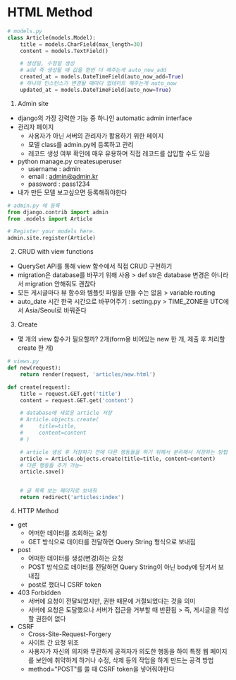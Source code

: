 # HTML Method
```python
# models.py
class Article(models.Model):
    title = models.CharField(max_length=30)
    content = models.TextField()

    # 생성일, 수정일 생성
    # add 즉 생성될 때 값을 한번 더 해주는게 auto_now_add
    created_at = models.DateTimeField(auto_now_add=True)
    # 하나의 인스턴스가 변경될 때마다 업데이트 해주는게 auto_now
    updated_at = models.DateTimeField(auto_now=True)
```

1. Admin site
- django의 가장 강력한 기능 중 하나인 automatic admin interface
- 관리자 페이지
  - 사용자가 아닌 서버의 관리자가 활용하기 위한 페이지
  - 모델 class를 admin.py에 등록하고 관리
  - 레코드 생성 여부 확인에 매우 유용하며 직접 레코드를 삽입할 수도 있음
- python manage.py createsuperuser
  - username : admin
  - email : admin@admin.kr
  - password : pass1234
- 내가 만든 모델 보고싶으면 등록해줘야한다
```python
# admin.py 에 등록
from django.contrib import admin
from .models import Article

# Register your models here.
admin.site.register(Article)
```

2. CRUD with view functions
- QuerySet API를 통해 view 함수에서 직접 CRUD 구현하기
- migration은 database를 바꾸기 위해 사용 > def str은 database 변경은 아니라서 migration 안해줘도 괜찮다
- 모든 게시글마다 뷰 함수와 템플릿 파일을 만들 수는 없음 > variable routing
- auto_date 시간 한국 시간으로 바꾸어주기 : setting.py > TIME_ZONE을 UTC에서 Asia/Seoul로 바꿔준다

3. Create
- 몇 개의 view 함수가 필요할까? 2개(form용 비어있는 new 한 개, 제출 후 처리할 create 한 개)
```python
# views.py
def new(request):
    return render(request, 'articles/new.html')

def create(request):
    title = request.GET.get('title')
    content = request.GET.get('content')

    # database에 새로운 article 저장
    # Article.objects.create(
    #     title=title,
    #     content=content
    # )

    # article 생성 후 저장하기 전에 다른 행동들을 하기 위해서 분리해서 저장하는 방법 주로 사용
    article = Article.objects.create(title=title, content=content)
    # 다른 행동들 추가 가능~
    article.save()


    # 글 목록 보는 페이지로 보내줘
    return redirect('articles:index')
```

4. HTTP Method
- get
  - 어떠한 데이터를 조회하는 요청
  - GET 방식으로 데이터를 전달하면 Query String 형식으로 보내짐
- post
  - 어떠한 데이터를 생성(변경)하는 요청
  - POST 방식으로 데이터를 전달하면 Query String이 아닌 body에 담겨서 보내짐
  - post로 했더니 CSRF token
- 403 Forbidden
  - 서버에 요청이 전달되었지만, 권한 때문에 거절되었다는 것을 의미
  - 서버에 요청은 도달했으나 서버가 접근을 거부할 때 반환됨 > 즉, 게시글을 작성할 권한이 없다
- CSRF
  - Cross-Site-Request-Forgery
  - 사이트 간 요청 위조
  - 사용자가 자신의 의지와 무관하게 공격자가 의도한 행동을 하여 특정 웹 페이지를 보안에 취약하게 하거나 수정, 삭제 등의 작업을 하게 만드는 공격 방법
  - method="POST"를 쓸 때 CSRF token을 넣어줘야한다